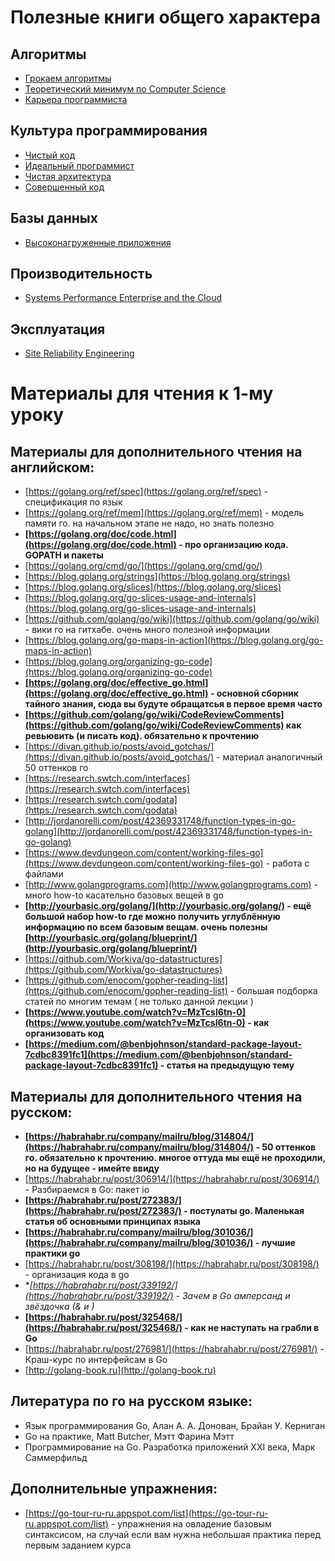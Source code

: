 # Полезные книги общего характера

## Алгоритмы

- [Грокаем алгоритмы](https://www.ozon.ru/context/detail/id/139296295/)
- [Теоретический минимум по Computer Science](https://www.ozon.ru/context/detail/id/144946027/)
- [Карьера программиста](https://www.piter.com/collection/all/product/kariera-programmista-6-e-izdanie-2)

## Культура программирования

- [Чистый код](https://www.ozon.ru/context/detail/id/142429922/)
- [Идеальный программист](https://www.ozon.ru/context/detail/id/135465064/)
- [Чистая архитектура](https://www.ozon.ru/context/detail/id/144499396/)
- [Совершенный код](https://www.ozon.ru/context/detail/id/142768363/)

## Базы данных

- [Высоконагруженные приложения](https://www.ozon.ru/context/detail/id/144402960/)

## Производительность

- [Systems Performance Enterprise and the Cloud](https://www.amazon.com/Systems-Performance-Enterprise-Brendan-Gregg/dp/0133390098)

## Эксплуатация

- [Site Reliability Engineering](https://www.piter.com/collection/soon/product/site-reliability-engineering-nadezhnost-i-bezotkaznost-kak-v-google)

# Материалы для чтения к 1-му уроку

## Материалы для дополнительного чтения на английском:

- [https://golang.org/ref/spec](https://golang.org/ref/spec) - спецификация по язык
- [https://golang.org/ref/mem](https://golang.org/ref/mem) - модель памяти го. на начальном этапе не надо, но знать полезно
- **[https://golang.org/doc/code.html](https://golang.org/doc/code.html) - про организацию кода. GOPATH и пакеты**
- [https://golang.org/cmd/go/](https://golang.org/cmd/go/)
- [https://blog.golang.org/strings](https://blog.golang.org/strings)
- [https://blog.golang.org/slices](https://blog.golang.org/slices)
- [https://blog.golang.org/go-slices-usage-and-internals](https://blog.golang.org/go-slices-usage-and-internals)
- [https://github.com/golang/go/wiki](https://github.com/golang/go/wiki) - вики го на гитхабе. очень много полезной информации
- [https://blog.golang.org/go-maps-in-action](https://blog.golang.org/go-maps-in-action)
- [https://blog.golang.org/organizing-go-code](https://blog.golang.org/organizing-go-code)
- **[https://golang.org/doc/effective_go.html](https://golang.org/doc/effective_go.html) - основной сборник тайного знания, сюда вы будуте обращатсья в первое время часто**
- **[https://github.com/golang/go/wiki/CodeReviewComments](https://github.com/golang/go/wiki/CodeReviewComments) как ревьювить (и писать код). обязательно к прочтению**
- [https://divan.github.io/posts/avoid_gotchas/](https://divan.github.io/posts/avoid_gotchas/) - материал аналогичный 50 оттенков го
- [https://research.swtch.com/interfaces](https://research.swtch.com/interfaces)
- [https://research.swtch.com/godata](https://research.swtch.com/godata)
- [http://jordanorelli.com/post/42369331748/function-types-in-go-golang](http://jordanorelli.com/post/42369331748/function-types-in-go-golang)
- [https://www.devdungeon.com/content/working-files-go](https://www.devdungeon.com/content/working-files-go) - работа с файлами
- [http://www.golangprograms.com](http://www.golangprograms.com) - много how-to касательно базовых вещей в go
- **[http://yourbasic.org/golang/](http://yourbasic.org/golang/) - ещё большой набор how-to где можно получить углублённую информацию по всем базовым вещам. очень полезны [http://yourbasic.org/golang/blueprint/](http://yourbasic.org/golang/blueprint/)**
- [https://github.com/Workiva/go-datastructures](https://github.com/Workiva/go-datastructures)
- [https://github.com/enocom/gopher-reading-list](https://github.com/enocom/gopher-reading-list) - большая подборка статей по многим темам ( не только данной лекции )
- **[https://www.youtube.com/watch?v=MzTcsI6tn-0](https://www.youtube.com/watch?v=MzTcsI6tn-0) - как организовать код**
- **[https://medium.com/@benbjohnson/standard-package-layout-7cdbc8391fc1](https://medium.com/@benbjohnson/standard-package-layout-7cdbc8391fc1) - статья на предыдущую тему**

## Материалы для дополнительного чтения на русском:

- **[https://habrahabr.ru/company/mailru/blog/314804/](https://habrahabr.ru/company/mailru/blog/314804/) - 50 оттенков го. обязательно к прочтению. многое оттуда мы ещё не проходили, но на будущее - имейте ввиду**
- [https://habrahabr.ru/post/306914/](https://habrahabr.ru/post/306914/) - Разбираемся в Go: пакет io
- **[https://habrahabr.ru/post/272383/](https://habrahabr.ru/post/272383/) - постулаты go. Маленькая статья об основными принципах языка**
- **[https://habrahabr.ru/company/mailru/blog/301036/](https://habrahabr.ru/company/mailru/blog/301036/) - лучшие практики go**
- [https://habrahabr.ru/post/308198/](https://habrahabr.ru/post/308198/) - организация кода в go
- **[https://habrahabr.ru/post/339192/](https://habrahabr.ru/post/339192/) - Зачем в Go амперсанд и звёздочка (& и *)**
- **[https://habrahabr.ru/post/325468/](https://habrahabr.ru/post/325468/) - как не наступать на грабли в Go**
- [https://habrahabr.ru/post/276981/](https://habrahabr.ru/post/276981/) - Краш-курс по интерфейсам в Go
- [http://golang-book.ru](http://golang-book.ru)

## Литература по го на русском языке:

- Язык программирования Go, Алан А. А. Донован, Брайан У. Керниган
- Go на практике, Matt Butcher, Мэтт Фарина Мэтт
- Программирование на Go. Разработка приложений XXI века, Марк Саммерфильд

## Дополнительные упражнения:

- [https://go-tour-ru-ru.appspot.com/list](https://go-tour-ru-ru.appspot.com/list) - упражнения на овладение базовым синтаксисом, на случай если вам нужна небольшая практика перед первым заданием курса
